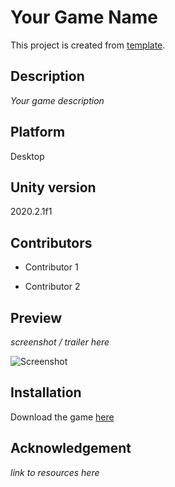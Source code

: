 # Your Game Name

This project is created from [template](https://github.com/khaitruong922/unity-2d-desktop-boilerplate/).

## Description

*Your game description*

## Platform

Desktop

## Unity version

2020.2.1f1

## Contributors

- Contributor 1

- Contributor 2

## Preview

*screenshot / trailer here*

![Screenshot](relative/path/to/screenshot.png)

## Installation

Download the game [here](#)

## Acknowledgement

*link to resources here*
